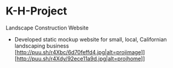 # K-H-Project
Landscape Construction Website
- Developed static mockup website for small, local, Californian landscaping business
[http://puu.sh/r4Xbc/6d70feffd4.jpg|alt=projimage]]
[http://puu.sh/r4Xdy/92ece11a9d.jpg|alt=projhome]]
